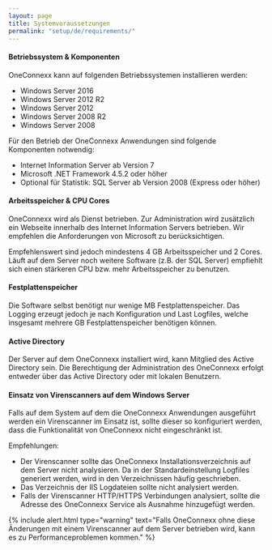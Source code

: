 ```yaml
---
layout: page
title: Systemvoraussetzungen
permalink: "setup/de/requirements/"
---
```


#### Betriebssystem & Komponenten

OneConnexx kann auf folgenden Betriebssystemen installieren werden:

* Windows Server 2016
* Windows Server 2012 R2
* Windows Server 2012
* Windows Server 2008 R2
* Windows Server 2008

Für den Betrieb der OneConnexx Anwendungen sind folgende Komponenten notwendig:

* Internet Information Server ab Version 7
* Microsoft .NET Framework 4.5.2 oder höher
* Optional für Statistik: SQL Server ab Version 2008 (Express oder höher)

#### Arbeitsspeicher & CPU Cores

OneConnexx wird als Dienst betrieben. Zur Administration wird zusätzlich ein Webseite innerhalb des Internet Information Servers
betrieben. Wir empfehlen die Anforderungen von Microsoft zu berücksichtigen.

Empfehlenswert sind jedoch mindestens 4 GB Arbeitsspeicher und 2 Cores. Läuft auf dem Server noch weitere Software
(z.B. der SQL Server) empfiehlt sich einen stärkeren CPU bzw. mehr Arbeitsspeicher zu benutzen.

#### Festplattenspeicher

Die Software selbst benötigt nur wenige MB Festplattenspeicher. Das Logging erzeugt jedoch je nach Konfiguration und Last
Logfiles, welche insgesamt mehrere GB Festplattenspeicher benötigen können.

#### Active Directory

Der Server auf dem OneConnexx installiert wird, kann Mitglied des Active Directory sein. Die Berechtigung der
Administration des OneConnexx erfolgt entweder über das Active Directory oder mit lokalen Benutzern.

#### Einsatz von Virenscanners auf dem Windows Server

Falls auf dem System auf dem die OneConnexx Anwendungen ausgeführt werden ein Virenscanner im Einsatz ist, sollte
dieser so konfiguriert werden, dass die Funktionalität von OneConnexx nicht eingeschränkt ist.

Empfehlungen:

* Der Virenscanner sollte das OneConnexx Installationsverzeichnis auf dem Server nicht analysieren. Da in der
Standardeinstellung Logfiles generiert werden, wird in den Verzeichnissen häufig geschrieben.
* Das Verzeichnis der IIS Logdateien sollte nicht analysiert werden.
* Falls der Virenscanner HTTP/HTTPS Verbindungen analysiert, sollte die Adresse des OneConnexx Service als Ausnahme
hinzugefügt werden.

{% include alert.html type="warning" text="Falls OneConnexx ohne diese Änderungen mit einem Virenscanner auf dem Server betrieben wird, kann es zu Performanceproblemen kommen." %}

